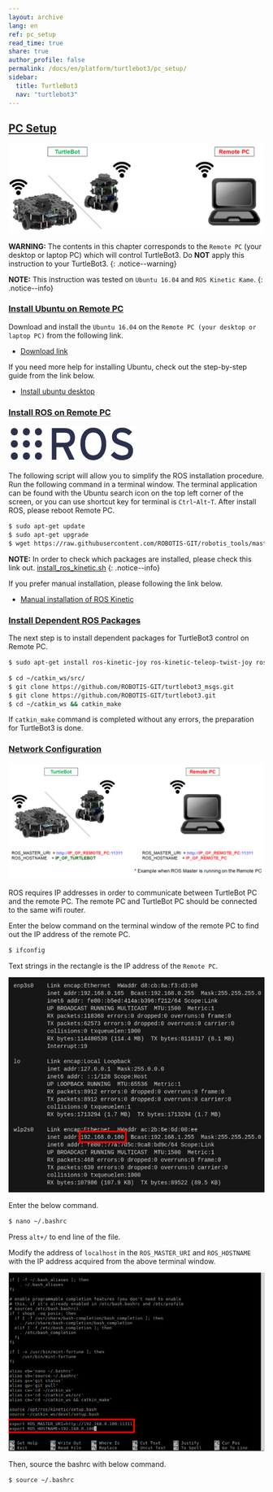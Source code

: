 ```yaml
---
layout: archive
lang: en
ref: pc_setup
read_time: true
share: true
author_profile: false
permalink: /docs/en/platform/turtlebot3/pc_setup/
sidebar:
  title: TurtleBot3
  nav: "turtlebot3"
---
```


<div style="counter-reset: h1 6"></div>
<div style="counter-reset: h2 0"></div>

## [PC Setup](#pc-setup)

![](/assets/images/platform/turtlebot3/software/remote_pc_and_turtlebot.png)

**WARNING:** The contents in this chapter corresponds to the `Remote PC` (your desktop or laptop PC) which will control TurtleBot3. Do **NOT** apply this instruction to your TurtleBot3.
{: .notice--warning}

**NOTE:** This instruction was tested on `Ubuntu 16.04` and `ROS Kinetic Kame`.
{: .notice--info}

### [Install Ubuntu on Remote PC](#install-ubuntu-on-remote)

Download and install the `Ubuntu 16.04` on the `Remote PC (your desktop or laptop PC)` from the following link.

- [Download link][ubuntu_download_link]

If you need more help for installing Ubuntu, check out the step-by-step guide from the link below.

- [Install ubuntu desktop](https://www.ubuntu.com/download/desktop/install-ubuntu-desktop)

### [Install ROS on Remote PC](#install-ros-on-remote-pc)

![](/assets/images/platform/turtlebot3/logo_ros.png)

The following script will allow you to simplify the ROS installation procedure. Run the following command in a terminal window. The terminal application can be found with the Ubuntu search icon on the top left corner of the screen, or you can use shortcut key for terminal is `Ctrl`-`Alt`-`T`. After install ROS, please reboot Remote PC.

``` bash
$ sudo apt-get update
$ sudo apt-get upgrade
$ wget https://raw.githubusercontent.com/ROBOTIS-GIT/robotis_tools/master/install_ros_kinetic.sh && chmod 755 ./install_ros_kinetic.sh && bash ./install_ros_kinetic.sh
```

**NOTE:** In order to check which packages are installed, please check this link out. [install_ros_kinetic.sh](https://raw.githubusercontent.com/ROBOTIS-GIT/robotis_tools/master/install_ros_kinetic.sh)
{: .notice--info}

If you prefer manual installation, please following the link below.

- [Manual installation of ROS Kinetic](http://wiki.ros.org/kinetic/Installation/Ubuntu)


### [Install Dependent ROS Packages](#install-dependent-ros-packages)

The next step is to install dependent packages for TurtleBot3 control on Remote PC.

``` bash
$ sudo apt-get install ros-kinetic-joy ros-kinetic-teleop-twist-joy ros-kinetic-teleop-twist-keyboard ros-kinetic-laser-proc ros-kinetic-rgbd-launch ros-kinetic-depthimage-to-laserscan ros-kinetic-rosserial-arduino ros-kinetic-rosserial-python ros-kinetic-rosserial-server ros-kinetic-rosserial-client ros-kinetic-rosserial-msgs ros-kinetic-amcl ros-kinetic-map-server ros-kinetic-move-base ros-kinetic-urdf ros-kinetic-xacro ros-kinetic-compressed-image-transport ros-kinetic-rqt-image-view ros-kinetic-gmapping ros-kinetic-navigation ros-kinetic-interactive-markers
```

``` bash
$ cd ~/catkin_ws/src/
$ git clone https://github.com/ROBOTIS-GIT/turtlebot3_msgs.git
$ git clone https://github.com/ROBOTIS-GIT/turtlebot3.git
$ cd ~/catkin_ws && catkin_make
```

If `catkin_make` command is completed without any errors, the preparation for TurtleBot3 is done.


### [Network Configuration](#network-configuration)

![](/assets/images/platform/turtlebot3/software/network_configuration.png)

ROS requires IP addresses in order to communicate between TurtleBot PC and the remote PC. The remote PC and TurtleBot PC should be connected to the same wifi router.

Enter the below command on the terminal window of the remote PC to find out the IP address of the remote PC.

``` bash
$ ifconfig
```

Text strings in the rectangle is the IP address of the `Remote PC`.

![](/assets/images/platform/turtlebot3/software/network_configuration2.png)

Enter the below command.

``` bash
$ nano ~/.bashrc
```

Press `alt+/` to end line of the file.

Modify the address of `localhost` in the `ROS_MASTER_URI` and `ROS_HOSTNAME` with the IP address acquired from the above terminal window.

![](/assets/images/platform/turtlebot3/software/network_configuration3.png)

Then, source the bashrc with below command.

``` bash
$ source ~/.bashrc
```

[ubuntu_download_link]: https://www.ubuntu.com/download/alternative-downloads
